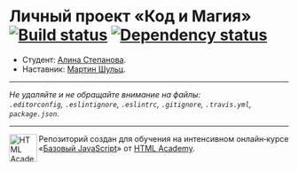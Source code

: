 # Личный проект «Код и Магия» [![Build status][travis-image]][travis-url] [![Dependency status][dependency-image]][dependency-url]

* Студент: [Алина Степанова](https://up.htmlacademy.ru/javascript/4/user/128861).
* Наставник: [Мартин Шульц](https://htmlacademy.ru/profile/id201567).

---

_Не удаляйте и не обращайте внимание на файлы:_<br>
_`.editorconfig`, `.eslintignore`, `.eslintrc`, `.gitignore`, `.travis.yml`, `package.json`._

---

<a href="https://htmlacademy.ru/intensive/javascript"><img align="left" width="50" height="50" title="HTML Academy" src="https://up.htmlacademy.ru/static/img/intensive/javascript/logo-for-github.svg"></a>

Репозиторий создан для обучения на интенсивном онлайн‑курсе «[Базовый JavaScript](https://htmlacademy.ru/intensive/javascript)» от [HTML Academy](https://htmlacademy.ru).

[travis-image]: https://travis-ci.org/htmlacademy-javascript/128861-code-and-magick.svg?branch=master
[travis-url]: https://travis-ci.org/htmlacademy-javascript/128861-code-and-magick
[dependency-image]: https://david-dm.org/htmlacademy-javascript/128861-code-and-magick.svg?style=flat-square
[dependency-url]: https://david-dm.org/htmlacademy-javascript/128861-code-and-magick
